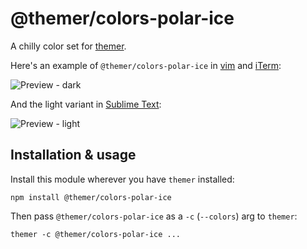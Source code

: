 # @themer/colors-polar-ice

A chilly color set for [themer](https://github.com/mjswensen/themer).

Here's an example of `@themer/colors-polar-ice` in [vim](https://github.com/mjswensen/themer/tree/main/cli/packages/vim) and [iTerm](https://github.com/mjswensen/themer/tree/main/cli/packages/iterm):

![Preview - dark](https://cdn.jsdelivr.net/gh/mjswensen/themer@a186c8585721d5defbf4cb1bc94165144d4dd35a/cli/packages/themer-colors-polar-ice/assets/themer-colors-polar-ice-dark.png)

And the light variant in [Sublime Text](https://github.com/mjswensen/themer/tree/main/cli/packages/sublime-text):

![Preview - light](https://cdn.jsdelivr.net/gh/mjswensen/themer@a186c8585721d5defbf4cb1bc94165144d4dd35a/cli/packages/themer-colors-polar-ice/assets/themer-colors-polar-ice-light.png)

## Installation & usage

Install this module wherever you have `themer` installed:

    npm install @themer/colors-polar-ice

Then pass `@themer/colors-polar-ice` as a `-c` (`--colors`) arg to `themer`:

    themer -c @themer/colors-polar-ice ...
